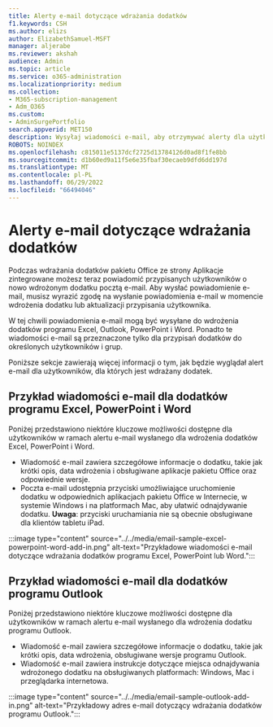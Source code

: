 ```yaml
---
title: Alerty e-mail dotyczące wdrażania dodatków
f1.keywords: CSH
ms.author: elizs
author: ElizabethSamuel-MSFT
manager: aljerabe
ms.reviewer: akshah
audience: Admin
ms.topic: article
ms.service: o365-administration
ms.localizationpriority: medium
ms.collection:
- M365-subscription-management
- Adm_O365
ms.custom:
- AdminSurgePortfolio
search.appverid: MET150
description: Wysyłaj wiadomości e-mail, aby otrzymywać alerty dla użytkowników o wdrożonych do nich dodatkach pakietu Office ze strony Aplikacje zintegrowane.
ROBOTS: NOINDEX
ms.openlocfilehash: c815011e5137dcf2725d13784126d0ad8f1fe8bb
ms.sourcegitcommit: d1b60ed9a11f5e6e35fbaf30ecaeb9dfd6dd197d
ms.translationtype: MT
ms.contentlocale: pl-PL
ms.lasthandoff: 06/29/2022
ms.locfileid: "66494046"
---
```

# <a name="add-in-deployment-email-alerts"></a>Alerty e-mail dotyczące wdrażania dodatków

Podczas wdrażania dodatków pakietu Office ze strony Aplikacje zintegrowane możesz teraz powiadomić przypisanych użytkowników o nowo wdrożonym dodatku pocztą e-mail. Aby wysłać powiadomienie e-mail, musisz wyrazić zgodę na wysłanie powiadomienia e-mail w momencie wdrożenia dodatku lub aktualizacji przypisania użytkownika.

W tej chwili powiadomienia e-mail mogą być wysyłane do wdrożenia dodatków programu Excel, Outlook, PowerPoint i Word. Ponadto te wiadomości e-mail są przeznaczone tylko dla przypisań dodatków do określonych użytkowników i grup.

Poniższe sekcje zawierają więcej informacji o tym, jak będzie wyglądał alert e-mail dla użytkowników, dla których jest wdrażany dodatek.

## <a name="email-sample-for-excel-powerpoint-and-word-add-ins"></a>Przykład wiadomości e-mail dla dodatków programu Excel, PowerPoint i Word

Poniżej przedstawiono niektóre kluczowe możliwości dostępne dla użytkowników w ramach alertu e-mail wysłanego dla wdrożenia dodatków Excel, PowerPoint i Word.

- Wiadomość e-mail zawiera szczegółowe informacje o dodatku, takie jak krótki opis, data wdrożenia i obsługiwane aplikacje pakietu Office oraz odpowiednie wersje.
- Poczta e-mail udostępnia przyciski umożliwiające uruchomienie dodatku w odpowiednich aplikacjach pakietu Office w Internecie, w systemie Windows i na platformach Mac, aby ułatwić odnajdywanie dodatku. **Uwaga**: przyciski uruchamiania nie są obecnie obsługiwane dla klientów tabletu iPad.

:::image type="content" source="../../media/email-sample-excel-powerpoint-word-add-in.png" alt-text="Przykładowe wiadomości e-mail dotyczące wdrażania dodatków programu Excel, PowerPoint lub Word.":::

## <a name="email-sample-for-outlook-add-ins"></a>Przykład wiadomości e-mail dla dodatków programu Outlook

Poniżej przedstawiono niektóre kluczowe możliwości dostępne dla użytkowników w ramach alertu e-mail wysłanego dla wdrożenia dodatku programu Outlook.

- Wiadomość e-mail zawiera szczegółowe informacje o dodatku, takie jak krótki opis, data wdrożenia, obsługiwane wersje programu Outlook.
- Wiadomość e-mail zawiera instrukcje dotyczące miejsca odnajdywania wdrożonego dodatku na obsługiwanych platformach: Windows, Mac i przeglądarka internetowa.

:::image type="content" source="../../media/email-sample-outlook-add-in.png" alt-text="Przykładowy adres e-mail dotyczący wdrażania dodatków programu Outlook.":::
